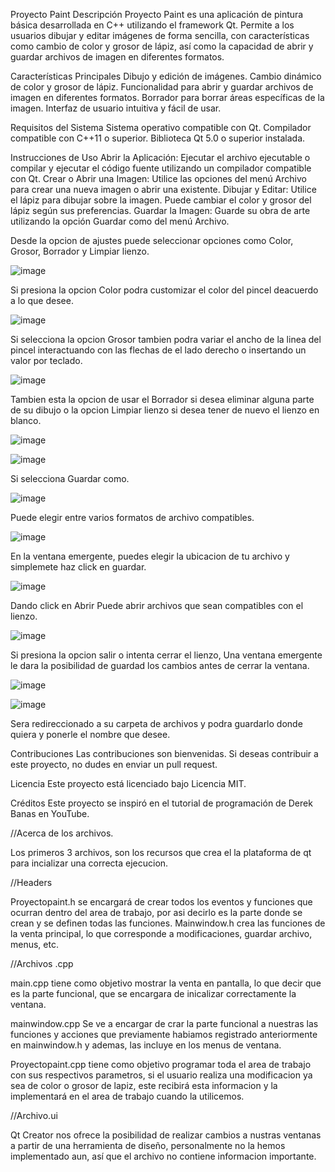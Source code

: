 Proyecto Paint
Descripción
Proyecto Paint es una aplicación de pintura básica desarrollada en C++ utilizando el framework Qt. Permite a los usuarios dibujar y editar imágenes de forma sencilla, con características como cambio de color y grosor de lápiz, así como la capacidad de abrir y guardar archivos de imagen en diferentes formatos.

Características Principales
Dibujo y edición de imágenes.
Cambio dinámico de color y grosor de lápiz.
Funcionalidad para abrir y guardar archivos de imagen en diferentes formatos.
Borrador para borrar áreas específicas de la imagen.
Interfaz de usuario intuitiva y fácil de usar.


Requisitos del Sistema
Sistema operativo compatible con Qt.
Compilador compatible con C++11 o superior.
Biblioteca Qt 5.0 o superior instalada.


Instrucciones de Uso
Abrir la Aplicación: Ejecutar el archivo ejecutable o compilar y ejecutar el código fuente utilizando un compilador compatible con Qt.
Crear o Abrir una Imagen: Utilice las opciones del menú Archivo para crear una nueva imagen o abrir una existente.
Dibujar y Editar: Utilice el lápiz para dibujar sobre la imagen. Puede cambiar el color y grosor del lápiz según sus preferencias.
Guardar la Imagen: Guarde su obra de arte utilizando la opción Guardar como del menú Archivo.



Desde la opcion de ajustes puede seleccionar opciones como Color, Grosor, Borrador y Limpiar lienzo.

![image](https://github.com/Chertino/paint-c-/assets/137564638/e948d8da-2efd-4e2f-9d17-24a083158f09)

Si presiona la opcion Color podra customizar el color del pincel deacuerdo a lo que desee.

![image](https://github.com/Chertino/paint-c-/assets/137564638/558eca39-d5c3-4401-ac94-4e395b4a33ae)

Si selecciona la opcion Grosor tambien podra variar el ancho de la linea del pincel interactuando con las flechas de el lado derecho o insertando un valor por teclado.

![image](https://github.com/Chertino/paint-c-/assets/137564638/e59eccfa-f2ae-45d7-a745-adcdaf37b962)

Tambien esta la opcion de usar el Borrador si desea eliminar alguna parte de su dibujo o la opcion Limpiar lienzo si desea tener de nuevo el lienzo en blanco.

![image](https://github.com/Chertino/paint-c-/assets/137564638/7a8bdb91-f68a-47ae-ac49-144974fa6154)

![image](https://github.com/Chertino/paint-c-/assets/137564638/a6c3e87c-d292-44b9-b042-d6562e440b36)


Si selecciona Guardar como.

![image](https://github.com/Chertino/paint-c-/assets/137564638/8589a3ed-8a70-4f99-9883-38ff01e971b4)

Puede elegir entre varios formatos de archivo compatibles.

![image](https://github.com/Chertino/paint-c-/assets/137564638/7c8648c0-fb5b-4e78-b6c7-3a977c1b5a2e)

En la ventana emergente, puedes elegir la ubicacion de tu archivo y simplemete haz click en guardar.

![image](https://github.com/Chertino/paint-c-/assets/137564638/fbf0ea58-c30c-4720-8ab8-2a6c4386742d)

Dando click en Abrir Puede abrir archivos que sean compatibles con el lienzo.

![image](https://github.com/Chertino/paint-c-/assets/137564638/ebd3629f-fb7c-4cb4-ad98-71a0a0d1a401)


Si presiona la opcion salir o intenta cerrar el lienzo, Una ventana emergente le dara la posibilidad de guardad los cambios antes de cerrar la ventana.

![image](https://github.com/Chertino/paint-c-/assets/137564638/dc69225c-ce72-45e1-928c-38ae03a7f9c6)

![image](https://github.com/Chertino/paint-c-/assets/137564638/fafe1ec9-408c-4b81-9faf-792b4c8eb64d)



Sera redireccionado a su carpeta de archivos y podra guardarlo donde quiera y ponerle el nombre que desee.







Contribuciones
Las contribuciones son bienvenidas. Si deseas contribuir a este proyecto, no dudes en enviar un pull request.


Licencia
Este proyecto está licenciado bajo Licencia MIT.


Créditos
Este proyecto se inspiró en el tutorial de programación de Derek Banas en YouTube.

//Acerca de los archivos.

Los primeros 3 archivos, son los recursos que crea el la plataforma de qt para incializar una correcta ejecucion.

//Headers

Proyectopaint.h se encargará de crear todos los eventos y funciones que ocurran dentro del area de trabajo, por asi decirlo es la parte donde se crean y se definen todas las funciones.
Mainwindow.h crea las funciones de la venta principal, lo que corresponde a modificaciones, guardar archivo, menus, etc.

//Archivos .cpp

main.cpp tiene como objetivo mostrar la venta en pantalla, lo que decir que es la parte funcional, que se encargara de inicalizar correctamente la ventana.

mainwindow.cpp Se ve a encargar de crar la parte funcional a nuestras las funciones y acciones que previamente habiamos registrado anteriormente en mainwindow.h y ademas, las incluye en los menus de ventana.

Proyectopaint.cpp tiene como objetivo programar toda el area de trabajo con sus respectivos parametros, si el usuario realiza una modificacion ya sea de color o grosor de lapiz, este recibirá esta informacion  y la implementará en el area de trabajo cuando la utilicemos.

//Archivo.ui

Qt Creator nos ofrece la posibilidad de realizar cambios a nustras ventanas a partir de una herramienta de diseño, personalmente no la hemos implementado aun, así que el archivo no contiene informacion importante.

